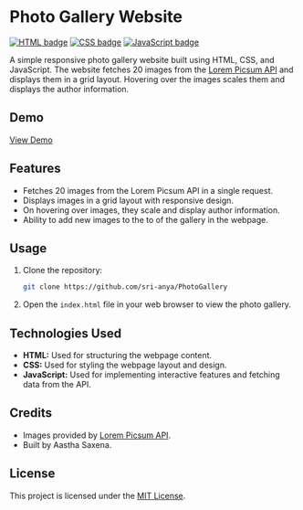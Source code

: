 # Photo Gallery Website

[![HTML badge](https://img.shields.io/badge/HTML-Used_for_structuring-orange?style=flat-square)](https://developer.mozilla.org/en-US/docs/Web/HTML)
[![CSS badge](https://img.shields.io/badge/CSS-Used_for_styling-blue?style=flat-square)](https://developer.mozilla.org/en-US/docs/Web/CSS)
[![JavaScript badge](https://img.shields.io/badge/JavaScript-Used_for_interactive_features-yellow?style=flat-square)](https://developer.mozilla.org/en-US/docs/Web/JavaScript)

A simple responsive photo gallery website built using HTML, CSS, and JavaScript. The website fetches 20 images from the [Lorem Picsum API](https://picsum.photos/v2/list) and displays them in a grid layout. Hovering over the images scales them and displays the author information.

## Demo

[View Demo](https://sri-anya.github.io/PhotoGallery/)

## Features

- Fetches 20 images from the Lorem Picsum API in a single request.
- Displays images in a grid layout with responsive design.
- On hovering over images, they scale and display author information.
- Ability to add new images to the to of the gallery in the webpage.

## Usage

1. Clone the repository:

    ```bash
    git clone https://github.com/sri-anya/PhotoGallery
    ```

2. Open the `index.html` file in your web browser to view the photo gallery.

## Technologies Used

- **HTML:** Used for structuring the webpage content.
- **CSS:** Used for styling the webpage layout and design.
- **JavaScript:** Used for implementing interactive features and fetching data from the API.

## Credits

- Images provided by [Lorem Picsum API](https://picsum.photos/).
- Built by Aastha Saxena.

## License

This project is licensed under the [MIT License](LICENSE).
